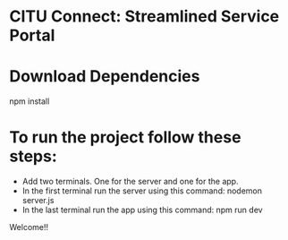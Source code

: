 # CITU Connect: Streamlined Service Portal

# Download Dependencies
npm install

# To run the project follow these steps:
  - Add two terminals. One for the server and one for the app.
  - In the first terminal run the server using this command:
    nodemon server.js
  - In the last terminal run the app using this command:
    npm run dev

Welcome!!
